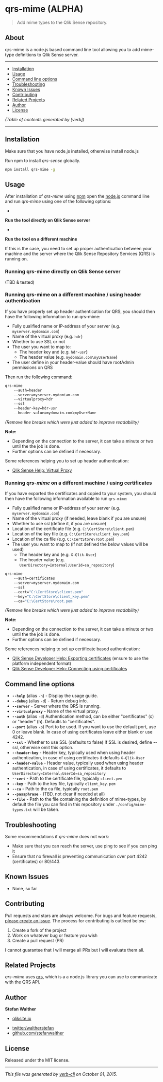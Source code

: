 # qrs-mime (ALPHA)

> Add mime types to the Qlik Sense repository.

## About

qrs-mime is a node.js based command line tool allowing you to add mime-type definitions to Qlik Sense server.

***

<!-- toc -->

* [Installation](#installation)
* [Usage](#usage)
* [Command line options](#command-line-options)
* [Troubleshooting](#troubleshooting)
* [Known Issues](#known-issues)
* [Contributing](#contributing)
* [Related Projects](#related-projects)
* [Author](#author)
* [License](#license)

_(Table of contents generated by [verb])_

<!-- tocstop -->

***

## Installation

Make sure that you have node.js installed, otherwise install node.js

Run npm to install _qrs-sense_ globally.

```bash
npm install qrs-mime -g
```

## Usage

After installation of _qrs-mime_ using [npm](https://npmjs.com) open the [node.js](https://nodejs.org) command line and run _qrs-mime_ using one of the following options:

* 
**Run the tool directly on Qlik Sense server**

* 
**Run the tool on a different machine**

If this is the case, you need to set up proper authentication between your machine and the server where the Qlik Sense Repository Services (QRS) is running on.

### Running qrs-mime directly on Qlik Sense server

(TBD & tested)

### Running qrs-mime on a different machine / using header authentication

If you have properly set up header authentication for QRS, you should then have the following information to run qrs-mime:

* Fully qualified name or IP-address of your server (e.g. `myserver.mydomain.com`)
* Name of the virtual proxy (e.g. `hdr`)
* Whether to use SSL or not
* The user you want to map to:
  - The header key and (e.g. `hdr-usr`)
  - The header value (e.g. `mydomain.com\myUserName`)
* The user define in your header-value should have rootAdmin permissions on QRS

Then run the following command:

```bash
qrs-mime 
    --auth=header 
    --server=myserver.mydomian.com 
    --virtualproxy=hdr 
    --ssl 
    --header-key=hdr-usr 
    --header-value=mydomain.com\myUserName
```

_(Remove line breaks which were just added to improve readability)_

**Note:**

* Depending on the connection to the server, it can take a minute or two until the the job is done.
* Further options can be defined if necessary.

Some references helping you to set up header authentication:

* [Qlik Sense Help: Virtual Proxy](http://help.qlik.com/sense/2.1/en-US/online/Subsystems/ManagementConsole/Content/create-virtual-proxy.htm)

### Running _qrs-mime_ on a different machine / using certificates

If you have exported the certificates and copied to your system, you should then have the following information available to run `qrs-mime`:

* Fully qualified name or IP-address of your server (e.g. `myserver.mydomain.com`)
* Name of the virtual proxy (if needed, leave blank if you are unsure)
* Whether to use ssl (define it, if you are unsure)
* Location of the certificate file (e.g. `C:\CertStore\client.pem`)
* Location of the key file (e.g. `C:\CertStore\client_key.pem`)
* Location of the ca file (e.g. `C:\CertStore\root.pem`)
* The user you want to map to (if not defined the below values will be used)
  - The header key and (e.g. `X-Qlik-User`)
  - The header value (e.g. `UserDirectory=Internal;UserId=sa_repository`)

```bash
qrs-mime
    --auth=certificates
    --server=myserver.mydomain.com
    --ssl
    --cert="C:\CertStore\client.pem"
    --key="C:\CertStore\client_key.pem"
    --ca="C:\CertStore\root.pem
```

_(Remove line breaks which were just added to improve readability)_

**Note:**

* Depending on the connection to the server, it can take a minute or two until the the job is done.
* Further options can be defined if necessary.

Some references helping to set up certificate based authentication:

* [Qlik Sense Developer Help: Exporting certificates](http://help.qlik.com/sense/2.1/en-US/online/Subsystems/ManagementConsole/Content/export-certificates.htm) (ensure to use the platform independent format)
* [Qlik Sense Developer Help: Connecting using certificates](http://help.qlik.com/sense/2.1/en-us/developer/Subsystems/RepositoryServiceAPI/Content/RepositoryServiceAPI/RepositoryServiceAPI-Example-Connect-cURL-Certificates.htm)

## Command line options

* **`--help`** (alias `-h`) - Display the usage guide.
* **`--debug`** (alias `-d`) - Return debug info.
* **`--server`** - Server where the QRS is running.
* **`--virtualproxy`** - Name of the virtual proxy.
* **`--auth`** (alias `-d`)
Authentication method, can be either "certificates" (c) or "header" (h).
Defaults to "certificates".
* **`--port`** (alias `-p`) Port to be used.
If you want to use the default port, use 0 or leave blank.
In case of using certificates leave either blank or use 4242.
* **`--ssl`** - Whether to use SSL (defaults to false)
If SSL is desired, define --ssl, otherwise omit this option.
* **`--header-key`** - Header key, typically used when using header authentication, in case of using certificates it defaults `X-Qlik-User`
* **`--header-value`** - Header value, typically used when using header authentication, in case of using certificates, it defaults to `UserDirectory=Internal;UserId=sa_repository`
* **`--cert`** - Path to the certificate file, typically `client.pem`
* **`--key`** - Path to the key file, typically `client_key.pem`
* **`--ca`** - Path to the ca file, typically `root.pem`
* **`--passphrase`** - (TBD, not clear if needed at all)
* **`--file`** - Path to the file containing the definition of mime-types, by default the file you can find in this repository under `./config/mime-types.txt` will be taken.

## Troubleshooting

Some recommendations if _qrs-mime_ does not work:
* Make sure that you can reach the server, use ping <servername> to see if you can ping it
* Ensure that no firewall is preventing communication over port 4242 (certificates) or 80/443.

## Known Issues

* None, so far

## Contributing

Pull requests and stars are always welcome. For bugs and feature requests, [please create an issue](https://github.com/stefanwalther/qrs-mime/issues).
The process for contributing is outlined below:

1. Create a fork of the project
2. Work on whatever bug or feature you wish
3. Create a pull request (PR)

I cannot guarantee that I will merge all PRs but I will evaluate them all.

## Related Projects

_qrs-mime_ uses [qrs](https://github.com/stefanwalther/qrs), which is a a node.js library you can use to communicate with the QRS API.

## Author

**Stefan Walther**

+ [qliksite.io](http://qliksite.io)
* [twitter/waltherstefan](http://twitter.com/waltherstefan)
* [github.com/stefanwalther](http://github.com/stefanwalther)

## License

Released under the MIT license.

***

_This file was generated by [verb-cli](https://github.com/assemble/verb-cli) on October 01, 2015._